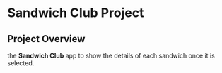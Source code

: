 # Sandwich Club Project 

## Project Overview
the **Sandwich Club** app to show the details of each sandwich once it is selected.




